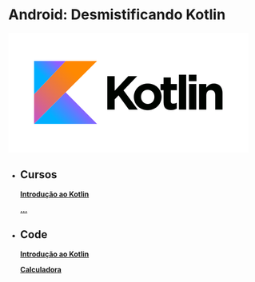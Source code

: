 # Android: Desmistificando Kotlin 
![Kotlin](/img/kotlin.png)

- ## Cursos
    [**Introdução ao Kotlin**](./cursos/curso_1.md)

    [**...**](./cursos/curso_2.md)
- ## Code
    [**Introdução ao Kotlin**](./cursos/codigo_curso1.kt)

    [**Calculadora**](...)

